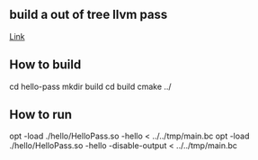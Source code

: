 ## build a out of tree llvm pass
[Link](http://www.llvm.org/docs/CMake.html#developing-llvm-passes-out-of-source)

## How to build
cd hello-pass
mkdir build
cd build
cmake ../

## How to run
opt -load ./hello/HelloPass.so -hello < ../../tmp/main.bc
opt -load ./hello/HelloPass.so -hello -disable-output < ../../tmp/main.bc
